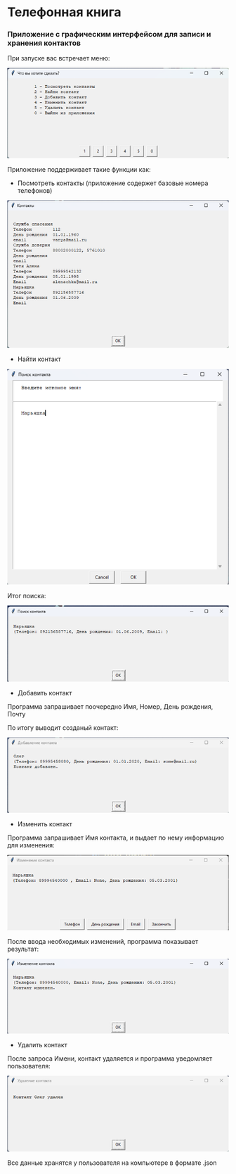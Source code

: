 ﻿# Телефонная книга

### Приложение с графическим интерфейсом для записи и хранения контактов
При запуске вас встречает меню:

![](/image/Меню.png)

Приложение поддерживает такие функции как:
- Посмотреть контакты (приложение содержет базовые номера телефонов)

![](/image/Просмотр_контактов.png)

- Найти контакт

![](/image/Поиск_контакта.png)

Итог поиска:

![](/image/Найденый_контакт.png)

- Добавить контакт

Программа запрашивает поочередно Имя, Номер, День рождения, Почту

По итогу выводит созданый контакт:

![](/image/Итог_добавления.png)

- Изменить контакт

Программа запрашивает Имя контакта, и выдает по нему информацию для изменения:

![](/image/Изменения_контакта(меню)1.png)

После ввода необходимых изменений, программа показывает результат:

![](/image/Итог_изменения.png)

- Удалить контакт

После запроса Имени, контакт удаляется и программа уведомляет пользователя: 

![](/image/Контакт_удален.png)

Все данные хранятся у пользователя на компьютере в формате .json
